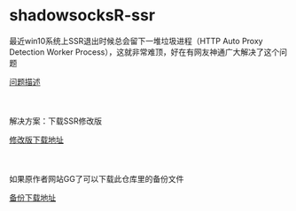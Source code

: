 # shadowsocksR-ssr
最近win10系统上SSR退出时候总会留下一堆垃圾进程（HTTP Auto Proxy Detection Worker Process），这就非常难顶，好在有网友神通广大解决了这个问题

[问题描述](https://tlanyan.me/many-http-auto-proxy-detection-worker-processes/)
<br><br><br><br>
解决方案：下载SSR修改版

[修改版下载地址](https://tlanyan.me/shadowsockr-shadowsocksr-shadowsocksrr-clients/)
<br><br><br><br>
如果原作者网站GG了可以下载此仓库里的备份文件

[备份下载地址](https://github.com/loubth/shadowsocksR-ssr/raw/master/ShadowsocksR-win-4.9.2-tlanyan.zip)
